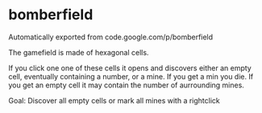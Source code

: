 # bomberfield
Automatically exported from code.google.com/p/bomberfield

The gamefield is made of hexagonal cells.

If you click one one of these cells it opens and discovers either an empty cell, eventually containing a number, or a mine. If you get a min you die. If you get an empty cell it may contain the number of aurrounding mines.

Goal:
Discover all empty cells or mark all mines with a rightclick
